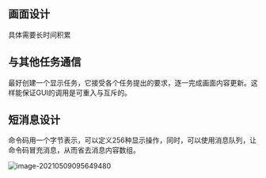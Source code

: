 ## 画面设计

具体需要长时间积累

## 与其他任务通信

最好创建一个显示任务，它接受各个任务提出的要求，逐一完成画面内容更新。这样能保证GUI的调用是可重入与互斥的。

## 短消息设计

命令码用一个字节表示，可以定义256种显示操作，同时，可以使用消息队列，让命令码冒充消息，从而省去消息内容数组。

![image-20210509095649480](https://gitee.com/wang_chunfeng/pic-go/raw/master/img/20210509095651.png)